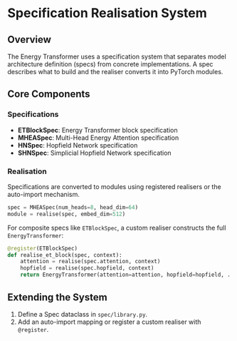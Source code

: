# Specification Realisation System

## Overview

The Energy Transformer uses a specification system that separates model
architecture definition (specs) from concrete implementations. A spec describes
what to build and the realiser converts it into PyTorch modules.

## Core Components

### Specifications
- **ETBlockSpec**: Energy Transformer block specification
- **MHEASpec**: Multi-Head Energy Attention specification
- **HNSpec**: Hopfield Network specification
- **SHNSpec**: Simplicial Hopfield Network specification

### Realisation
Specifications are converted to modules using registered realisers or the
auto-import mechanism.

```python
spec = MHEASpec(num_heads=8, head_dim=64)
module = realise(spec, embed_dim=512)
```

For composite specs like `ETBlockSpec`, a custom realiser constructs the full
`EnergyTransformer`:

```python
@register(ETBlockSpec)
def realise_et_block(spec, context):
    attention = realise(spec.attention, context)
    hopfield = realise(spec.hopfield, context)
    return EnergyTransformer(attention=attention, hopfield=hopfield, ...)
```

## Extending the System

1. Define a Spec dataclass in `spec/library.py`.
2. Add an auto-import mapping or register a custom realiser with `@register`.
